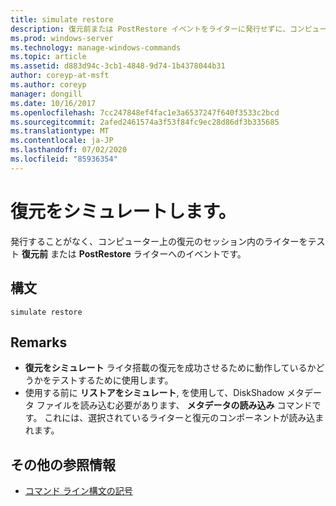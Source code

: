 ```yaml
---
title: simulate restore
description: 復元前または PostRestore イベントをライターに発行せずに、コンピューター上の復元セッションでライターが関与することをテストするシミュレートされた復元のリファレンス記事です。
ms.prod: windows-server
ms.technology: manage-windows-commands
ms.topic: article
ms.assetid: d883d94c-3cb1-4848-9d74-1b4378044b31
author: coreyp-at-msft
ms.author: coreyp
manager: dongill
ms.date: 10/16/2017
ms.openlocfilehash: 7cc247848ef4fac1e3a6537247f640f3533c2bcd
ms.sourcegitcommit: 2afed2461574a3f53f84fc9ec28d86df3b335685
ms.translationtype: MT
ms.contentlocale: ja-JP
ms.lasthandoff: 07/02/2020
ms.locfileid: "85936354"
---
```

# <a name="simulate-restore"></a>復元をシミュレートします。

発行することがなく、コンピューター上の復元のセッション内のライターをテスト **復元前** または **PostRestore** ライターへのイベントです。

## <a name="syntax"></a>構文

```
simulate restore
```

## <a name="remarks"></a>Remarks

-   **復元をシミュレート** ライタ搭載の復元を成功させるために動作しているかどうかをテストするために使用します。
-   使用する前に **リストアをシミュレート**, を使用して、DiskShadow メタデータ ファイルを読み込む必要があります、 **メタデータの読み込み** コマンドです。 これには、選択されているライターと復元のコンポーネントが読み込まれます。

## <a name="additional-references"></a>その他の参照情報

- [コマンド ライン構文の記号](command-line-syntax-key.md)